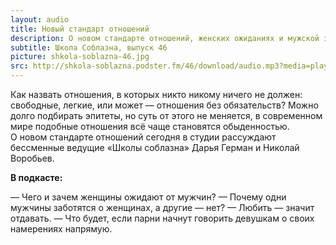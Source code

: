 ```yaml
---
layout: audio
title: Новый стандарт отношений
description: О новом стандарте отношений, женских ожиданиях и мужской заботе — в новом выпуске подкаста «Школа соблазна».
subtitle: Школа Соблазна, выпуск 46
picture: shkola-soblazna-46.jpg
src: http://shkola-soblazna.podster.fm/46/download/audio.mp3?media=player
---
```


Как назвать отношения, в которых никто никому ничего не должен: свободные, легкие, или может — отношения без обязательств? Можно долго подбирать эпитеты, но суть от этого не меняется, в современном мире подобные отношения всё чаще становятся обыденностью. О новом стандарте отношений сегодня в студии рассуждают бессменные ведущие «Школы соблазна» Дарья Герман и Николай Воробьев.

**В подкасте:**

— Чего и зачем женщины ожидают от мужчин?
— Почему одни мужчины заботятся о женщинах, а другие — нет?
— Любить — значит отдавать.
— Что будет, если парни начнут говорить девушкам о своих намерениях напрямую. 
